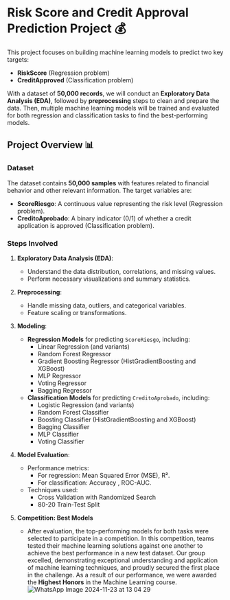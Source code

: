 # Risk Score and Credit Approval Prediction Project 💰

This project focuses on building machine learning models to predict two key targets:
- **RiskScore** (Regression problem)
- **CreditApproved** (Classification problem)

With a dataset of **50,000 records**, we will conduct an **Exploratory Data Analysis (EDA)**, followed by **preprocessing** steps to clean and prepare the data. Then, multiple machine learning models will be trained and evaluated for both regression and classification tasks to find the best-performing models.

## Project Overview 📊

### Dataset
The dataset contains **50,000 samples** with features related to financial behavior and other relevant information. The target variables are:
- **ScoreRiesgo**: A continuous value representing the risk level (Regression problem).
- **CreditoAprobado**: A binary indicator (0/1) of whether a credit application is approved (Classification problem).

### Steps Involved
1. **Exploratory Data Analysis (EDA)**:
   - Understand the data distribution, correlations, and missing values.
   - Perform necessary visualizations and summary statistics.
2. **Preprocessing**:
   - Handle missing data, outliers, and categorical variables.
   - Feature scaling or transformations.
3. **Modeling**:
   - **Regression Models** for predicting `ScoreRiesgo`, including:
     - Linear Regression (and variants)
     - Random Forest Regressor
     - Gradient Boosting Regressor (HistGradientBoosting and XGBoost)
     - MLP Regressor
     - Voting Regressor
     - Bagging Regressor
   - **Classification Models** for predicting `CreditoAprobado`, including:
     - Logistic Regression (and variants)
     - Random Forest Classifier
     - Boosting Classifier (HistGradientBoosting and XGBoost)
     - Bagging Classifier
     - MLP Classifier
     - Voting Classifier
4. **Model Evaluation**:
   - Performance metrics:
     - For regression: Mean Squared Error (MSE), R².
     - For classification: Accuracy , ROC-AUC.
   - Techniques used:
     - Cross Validation with Randomized Search
     - 80-20 Train-Test Split 

5. **Competition: Best Models**
   - After evaluation, the top-performing models for both tasks were selected to participate in a competition. In this competition, teams tested their machine learning solutions against one another to achieve the best performance in a new test dataset. Our group excelled, demonstrating exceptional understanding and application of machine learning techniques, and proudly secured the first place in the challenge. As a result of our performance, we were awarded the **Highest Honors** in the Machine Learning course.
![WhatsApp Image 2024-11-23 at 13 04 29](https://github.com/user-attachments/assets/98a7be05-5c9b-4711-907b-41545d19a72b)


